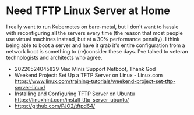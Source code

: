 # Need TFTP Linux Server at Home

I really want to run Kubernetes on bare-metal, but I don't want to
hassle with reconfiguring all the servers every time (the reason that
most people use virtual machines instead, but at a 30% performance
penalty). I think being able to boot a server and have it grab it's
entire configuration from a network boot is something to (re)consider
these days. I've talked to veteran technologists and architects who
agree.

* 20220524045829 Mac Minis Support Netboot, Thank God
* Weekend Project: Set Up a TFTP Server on Linux - Linux.com  
  https://www.linux.com/training-tutorials/weekend-project-set-tftp-server-linux/
* Installing and Configuring TFTP Server on Ubuntu  
  https://linuxhint.com/install_tftp_server_ubuntu/
* https://github.com/PJO2/tftpd64/
